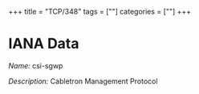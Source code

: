 +++
title = "TCP/348"
tags = [""]
categories = [""]
+++

# IANA Data

_Name:_ csi-sgwp

_Description:_ Cabletron Management Protocol

